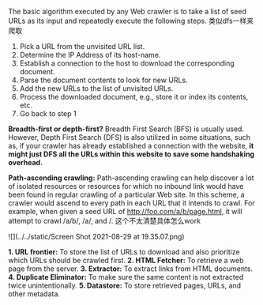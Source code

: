 The basic algorithm executed by any Web crawler is to take a list of seed URLs as its input and repeatedly execute the following steps. 类似dfs一样来爬取

1. Pick a URL from the unvisited URL list.
2. Determine the IP Address of its host-name.
3. Establish a connection to the host to download the corresponding document.
4. Parse the document contents to look for new URLs.
5. Add the new URLs to the list of unvisited URLs.
6. Process the downloaded document, e.g., store it or index its contents, etc.
7. Go back to step 1



**Breadth-first or depth-first?** Breadth First Search (BFS) is usually used. However, Depth First Search (DFS) is also utilized in some situations, such as, if your crawler has already established a connection with the website, **it might just DFS all the URLs within this website to save some handshaking overhead.**

**Path-ascending crawling:** Path-ascending crawling can help discover a lot of isolated resources or resources for which no inbound link would have been found in regular crawling of a particular Web site. In this scheme, a crawler would ascend to every path in each URL that it intends to crawl. For example, when given a seed URL of http://foo.com/a/b/page.html, it will attempt to crawl /a/b/, /a/, and /.  这个不太清楚具体怎么work



![](../../static/Screen Shot 2021-08-29 at 19.35.07.png)

**1. URL frontier:** To store the list of URLs to download and also prioritize which URLs should be crawled first.
**2. HTML Fetcher:** To retrieve a web page from the server.
**3. Extractor:** To extract links from HTML documents.
**4. Duplicate Eliminator:** To make sure the same content is not extracted twice unintentionally.
**5. Datastore:** To store retrieved pages, URLs, and other metadata.





